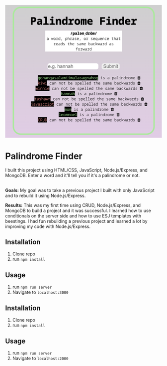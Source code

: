 ![21 Savage](public/palindrome.png)

<h1>Palindrome Finder</h1>
I built this project using HTML/CSS, JavaScript, Node.js/Express, and MongoDB. Enter a word and it'll tell you if it's a palindrome or not.
<br><br>

<b>Goals:</b>
My goal was to take a previous project I built with only JavaScript and to rebuild it using Node.js/Express.


<b>Results:</b>
This was my first time using CRUD, Node.js/Express, and MongoDB to build a project and it was successful. I learned how to use conditionals on the server side and how to use ESJ templates with beestings. I had fun rebuilding a previous project and learned a lot by improving my code with Node.js/Express. 


## Installation

1. Clone repo
2. run `npm install`

## Usage

1. run `npm run server`
2. Navigate to `localhost:3000`

## Installation

1. Clone repo
2. run `npm install`

## Usage

1. run `npm run server`
2. Navigate to `localhost:2000`
